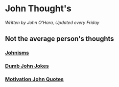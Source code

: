 # John Thought's

###### Written by John O'Hara, Updated every Friday 

## Not the average person's thoughts 

### [Johnisms](https://jpohara12.github.io/JOHN/Johnism)

### [Dumb John Jokes](https://jpohara12.github.io/JOHN/Dumb_John_Jokes)

### [Motivation John Quotes](https://jpohara12.github.io/JOHN/Motivational_John_Quotes)




